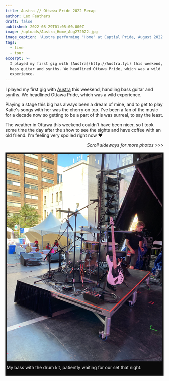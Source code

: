 ```yaml
---
title: Austra // Ottawa Pride 2022 Recap
author: Lex Feathers
draft: false
published: 2022-08-29T01:05:00.000Z
image: /uploads/Austra_Home_Aug272022.jpg
image_caption: 'Austra performing "Home" at Captial Pride, August 2022'
tags:
  - live
  - tour
excerpt: >-
  I played my first gig with [Austra](http://Austra.fyi) this weekend, handling
  bass guitar and synths. We headlined Ottawa Pride, which was a wild
  experience.
---
```

I played my first gig with [Austra](http://Austra.fyi) this weekend, handling bass guitar and synths. We headlined Ottawa Pride, which was a wild experience.

Playing a stage this big has always been a dream of mine, and to get to play Katie's songs with her was the cherry on top. I've been a fan of the music for a decade now so getting to be a part of this was surreal, to say the least.

The weather in Ottawa this weekend couldn't have been nicer, so I took some time the day after the show to see the sights and have coffee with an old friend. I'm feeling very spoiled right now ♥️

_<p style="text-align:right;">Scroll sideways for more photos >>></p>_

<div id="book" style="
overflow-x: scroll;
overflow-y: hidden;
white-space: nowrap;
padding: 4px;
background-color: rgba(10,10,10,255);
color: rgb(239, 239, 239);">
    <div id="image-page" style="display: inline-block;">
        <img src="/uploads/austra_bassriseraug272022.jpg"
            style="border: none #000;margin-bottom:4px;" title="My bass with the drum kit, patiently waiting for our set that night.">
        <p style="margin-top:4px;">My bass with the drum kit, patiently waiting for our set that night.</p>
    </div>
    <div id="image-page" style="display: inline-block;">
        <img src="/uploads/austra_lexaug272022.jpg"
            style="border: none #000;margin-bottom:4px;" title="Waiting for my turn to line-check.">
        <p style="margin-top:4px;">Waiting for my turn to line-check.</p>
    </div>    
    <div id="image-page" style="display: inline-block;">
        <img src="/uploads/austra_lex2aug272022.jpg"
            style="border: none #000;margin-bottom:4px;" title="My show makeup before hitting the stage.">
        <p style="margin-top:4px;">My show makeup before hitting the stage.</p>
    </div>   
    <div id="image-page" style="display: inline-block;">
        <img src="/uploads/austra_stageaug272022.jpg"
            style="border: none #000;margin-bottom: 13px;" title="The stage, waiting for us to play.">            
        <img src="/uploads/Austra_Home_Aug272022.jpg"
            style="border: none #000; margin-top: 4px;margin-bottom:4px;" title="A still from an audience member's phone. We were playing 'Home'.">
        <p style="margin-top:4px;">A still from an audience member's phone. We were playing 'Home'.</p>
    </div>          
    <div id="image-page" style="display: inline-block;">
        <img src="/uploads/Austra_Home_Aug272022.jpg"
            style="border: none #000;margin-bottom:4px;" title="Visiting parliament the next day">
        <p style="margin-top:4px;">Visiting parliament the next day</p>
    </div>       
    <div id="image-page" style="display: inline-block;">
        <img src="/uploads/austra_rideaucanal.jpg"
            style="border: none #000;margin-bottom:4px;" title="The Rideau Canal">
        <p style="margin-top:4px;">The Rideau Canal</p>
    </div>      
    <div id="back-cover" style="
        display: inline-flex;
        vertical-align: top;
        margin-top: 2em;
        width: 100%;
        aspect-ratio: 0.81625;
        border: none #000;
        color: rgb(239, 239, 239);
        background-color: rgba(10,10,10,255);
        justify-content: left;
        align-items: center;
        padding-left: 15%;">
        <div>            
            <b>Austra</b>
            <p>Capital Pride<br>
                  8/27/2022</p>
            <br>
            <p>Tiny Photozine template by <b><a href="https://cohost.org/ror">:eggbug:ror</a></b></p>
            <p>Layout and everything else is free to use and<br> available with comments <a href="https://gist.github.com/mkcp/800f16552d61a7a3b39f5d579cd52d7a">here</a>.</p>
        </div>
    </div>
</div>
